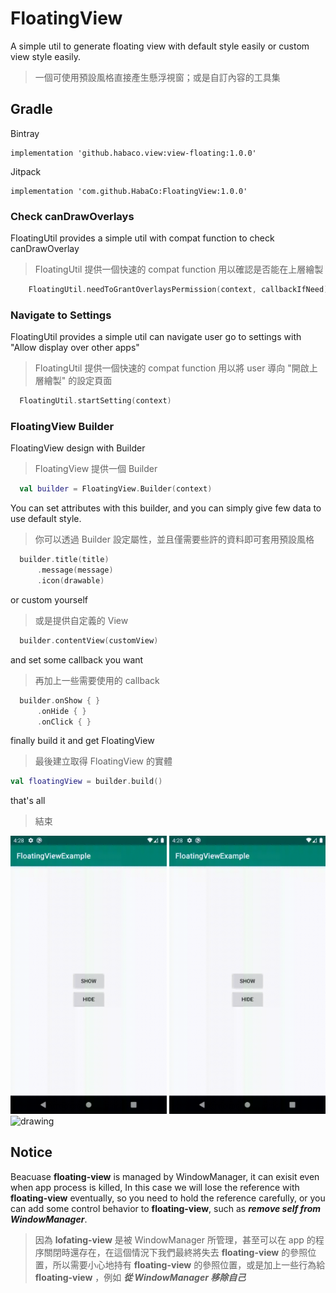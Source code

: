 # FloatingView
A simple util to generate floating view with default style easily or custom view style easily.
> 一個可使用預設風格直接產生懸浮視窗；或是自訂內容的工具集

## Gradle

Bintray

    implementation 'github.habaco.view:view-floating:1.0.0'

Jitpack
    
    implementation 'com.github.HabaCo:FloatingView:1.0.0'
    
### Check canDrawOverlays
 FloatingUtil provides a simple util with compat function to check canDrawOverlay
 > FloatingUtil 提供一個快速的 compat function 用以確認是否能在上層繪製
 ```kotlin
     FloatingUtil.needToGrantOverlaysPermission(context, callbackIfNeed)
 ```
 
### Navigate to Settings
FloatingUtil provides a simple util can navigate user go to settings with "Allow display over other apps"
> FloatingUtil 提供一個快速的 compat function 用以將 user 導向 "開啟上層繪製" 的設定頁面
```kotlin
  FloatingUtil.startSetting(context)
```
 
### FloatingView Builder
FloatingView design with Builder
> FloatingView 提供一個 Builder
```kotlin
  val builder = FloatingView.Builder(context)  
```
 
You can set attributes with this builder, and you can simply give few data to use default style.
> 你可以透過 Builder 設定屬性，並且僅需要些許的資料即可套用預設風格
```kotlin
  builder.title(title)
      .message(message)
      .icon(drawable)
```
 
or custom yourself
> 或是提供自定義的 View
```kotlin
  builder.contentView(customView)
```

and set some callback you want
> 再加上一些需要使用的 callback
```kotlin
  builder.onShow { }
      .onHide { }
      .onClick { }
```

finally build it and get FloatingView
> 最後建立取得 FloatingView 的實體
```kotlin
val floatingView = builder.build()
```

that's all
> 結束

<img src="preview/preview1.gif" title="with click on view" alt="drawing" width="250"/> <img src="preview/preview2.gif" title="without click on view" alt="drawing" width="250"/> <img src="preview/preview3.gif" title="without click on view" alt="drawing" width="250"/>

## Notice
Beacuase __floating-view__ is managed by WindowManager, it can exisit even when app process is killed, In this case we will lose the reference with __floating-view__ eventually, so you need to hold the reference carefully, or you can add some control behavior to __floating-view__, such as ***remove self from WindowManager***.
> 因為 __lofating-view__ 是被 WindowManager 所管理，甚至可以在 app 的程序關閉時還存在，在這個情況下我們最終將失去 __floating-view__ 的參照位置，所以需要小心地持有 __floating-view__ 的參照位置，或是加上一些行為給 __floating-view__ ，例如 ***從 WindowManager 移除自己***
